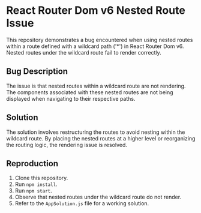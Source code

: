 # React Router Dom v6 Nested Route Issue

This repository demonstrates a bug encountered when using nested routes within a route defined with a wildcard path ('*') in React Router Dom v6. Nested routes under the wildcard route fail to render correctly.

## Bug Description

The issue is that nested routes within a wildcard route are not rendering. The components associated with these nested routes are not being displayed when navigating to their respective paths.

## Solution

The solution involves restructuring the routes to avoid nesting within the wildcard route. By placing the nested routes at a higher level or reorganizing the routing logic, the rendering issue is resolved.

## Reproduction

1. Clone this repository.
2. Run `npm install`.
3. Run `npm start`.
4. Observe that nested routes under the wildcard route do not render.
5. Refer to the `AppSolution.js` file for a working solution.